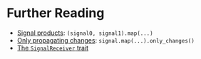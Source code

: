 # Further Reading

- [Signal products](https://docs.rs/silkenweb/latest/silkenweb/signal/trait.ZipSignal.html): `(signal0, signal1).map(...)`
- [Only propagating changes](https://docs.rs/silkenweb/latest/silkenweb/signal/struct.ReadSignal.html#method.only_changes): `signal.map(...).only_changes()`
- [The `SignalReceiver` trait](https://docs.rs/silkenweb/latest/silkenweb/signal/trait.SignalReceiver.html)
